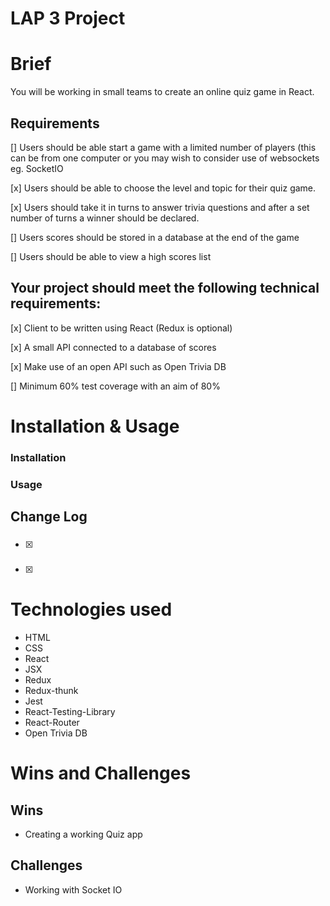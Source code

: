 # LAP 3 Project

# Brief

You will be working in small teams to create an online quiz game in React.

## Requirements

[] Users should be able start a game with a limited number of players (this can be from one computer or you may wish to consider use of websockets eg. SocketIO

[x] Users should be able to choose the level and topic for their quiz game.

[x] Users should take it in turns to answer trivia questions and after a set number of turns a winner should be declared.

[] Users scores should be stored in a database at the end of the game

[] Users should be able to view a high scores list

## Your project should meet the following technical requirements:

[x] Client to be written using React (Redux is optional)

[x] A small API connected to a database of scores

[x] Make use of an open API such as Open Trivia DB

[] Minimum 60% test coverage with an aim of 80%

# Installation & Usage

### Installation

<!-- To begin the development, run `npm start` or `yarn start`.
To create a production bundle, use `npm run build` or `yarn build`. -->

### Usage

## Change Log

###

- [x]

###

- [x]

# Technologies used

- HTML
- CSS
- React
- JSX
- Redux
- Redux-thunk
- Jest
- React-Testing-Library
- React-Router
- Open Trivia DB

# Wins and Challenges

## Wins
- Creating a working Quiz app
## Challenges
- Working with Socket IO